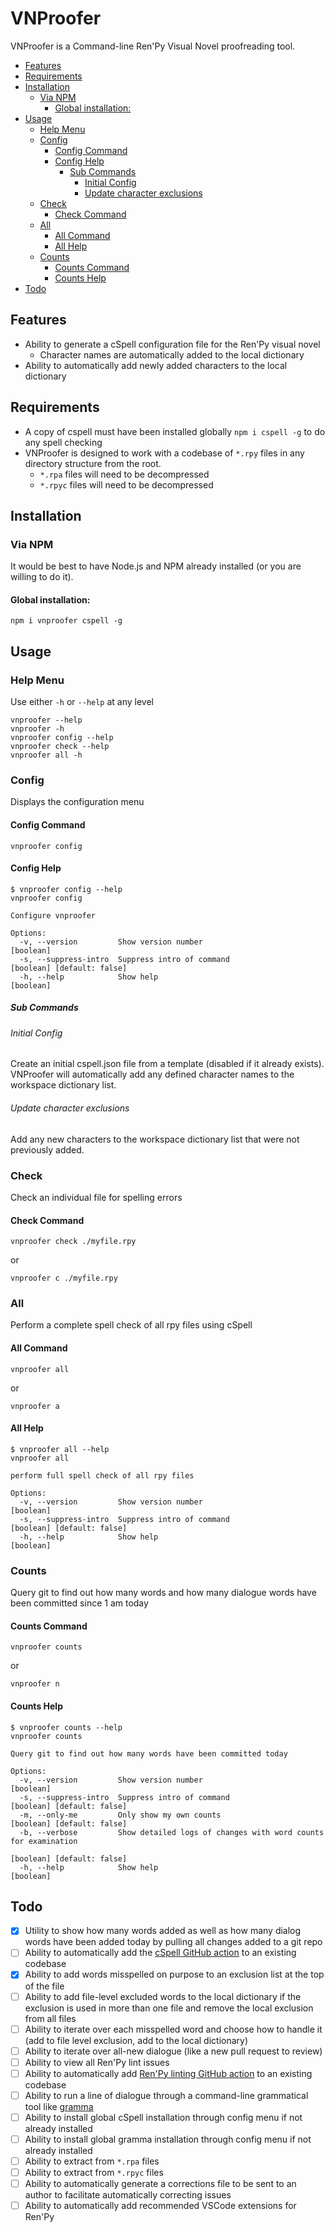 # VNProofer
VNProofer is a Command-line Ren'Py Visual Novel proofreading tool.

<!-- TOC -->
- [Features](#features)
- [Requirements](#requirements)
- [Installation](#installation)
  - [Via NPM](#via-npm)
    - [Global installation:](#global-installation)
- [Usage](#usage)
  - [Help Menu](#help-menu)
  - [Config](#config)
    - [Config Command](#config-command)
    - [Config Help](#config-help)
      - [Sub Commands](#sub-commands)
        - [Initial Config](#initial-config)
        - [Update character exclusions](#update-character-exclusions)
  - [Check](#check)
    - [Check Command](#check-command)
  - [All](#all)
    - [All Command](#all-command)
    - [All Help](#all-help)
  - [Counts](#counts)
    - [Counts Command](#counts-command)
    - [Counts Help](#counts-help)
- [Todo](#todo)
<!-- /TOC -->

## Features
 - Ability to generate a cSpell configuration file for the Ren'Py visual novel
    - Character names are automatically added to the local dictionary
 - Ability to automatically add newly added characters to the local dictionary

## Requirements
 - A copy of cspell must have been installed globally `npm i cspell -g` to do any spell checking
 - VNProofer is designed to work with a codebase of `*.rpy` files in any directory structure from the root.
    - `*.rpa` files will need to be decompressed
    - `*.rpyc` files will need to be decompressed

## Installation

### Via NPM

It would be best to have Node.js and NPM already installed (or you are willing to do it).

#### Global installation:

```
npm i vnproofer cspell -g
```

## Usage

### Help Menu

Use either `-h` or `--help` at any level
```
vnproofer --help
vnproofer -h
vnproofer config --help
vnproofer check --help
vnproofer all -h
```

### Config

Displays the configuration menu

#### Config Command
```
vnproofer config
```
#### Config Help
```
$ vnproofer config --help
vnproofer config

Configure vnproofer

Options:
  -v, --version         Show version number                                      [boolean]
  -s, --suppress-intro  Suppress intro of command               [boolean] [default: false]
  -h, --help            Show help                                                [boolean]
```

##### Sub Commands

###### Initial Config

Create an initial cspell.json file from a template (disabled if it already exists). VNProofer will automatically add any defined character names to the workspace dictionary list.

###### Update character exclusions

Add any new characters to the workspace dictionary list that were not previously added.

### Check

Check an individual file for spelling errors

#### Check Command
```
vnproofer check ./myfile.rpy
```
or
```
vnproofer c ./myfile.rpy
```

### All

Perform a complete spell check of all rpy files using cSpell

#### All Command
```
vnproofer all
```
or
```
vnproofer a
```

#### All Help
```
$ vnproofer all --help
vnproofer all

perform full spell check of all rpy files

Options:
  -v, --version         Show version number                                      [boolean]
  -s, --suppress-intro  Suppress intro of command               [boolean] [default: false]
  -h, --help            Show help                                                [boolean]
```

### Counts

Query git to find out how many words and how many dialogue words have been committed since 1 am today

#### Counts Command
```
vnproofer counts
```
or
```
vnproofer n
```
#### Counts Help

```
$ vnproofer counts --help
vnproofer counts

Query git to find out how many words have been committed today

Options:
  -v, --version         Show version number                                      [boolean]
  -s, --suppress-intro  Suppress intro of command               [boolean] [default: false]
  -m, --only-me         Only show my own counts                 [boolean] [default: false]
  -b, --verbose         Show detailed logs of changes with word counts for examination
                                                                [boolean] [default: false]
  -h, --help            Show help                                                [boolean]
```

## Todo
- [x] Utility to show how many words added as well as how many dialog words have been added today by pulling all changes added to a git repo
- [ ] Ability to automatically add the [cSpell GitHub action](https://github.com/marketplace/actions/cspell-action) to an existing codebase
- [x] Ability to add words misspelled on purpose to an exclusion list at the top of the file
- [ ] Ability to add file-level excluded words to the local dictionary if the exclusion is used in more than one file and remove the local exclusion from all files
- [ ] Ability to iterate over each misspelled word and choose how to handle it (add to file level exclusion, add to the local dictionary)
- [ ] Ability to iterate over all-new dialogue (like a new pull request to review)
- [ ] Ability to view all Ren'Py lint issues
- [ ] Ability to automatically add [Ren'Py linting GitHub action](https://github.com/marketplace/actions/lint-ren-py-project) to an existing codebase
- [ ] Ability to run a line of dialogue through a command-line grammatical tool like [gramma](https://caderek.github.io/gramma/)
- [ ] Ability to install global cSpell installation through config menu if not already installed
- [ ] Ability to install global gramma installation through config menu if not already installed
- [ ] Ability to extract from `*.rpa` files
- [ ] Ability to extract from `*.rpyc` files
- [ ] Ability to automatically generate a corrections file to be sent to an author to facilitate automatically correcting issues
- [ ] Ability to automatically add recommended VSCode extensions for Ren'Py
